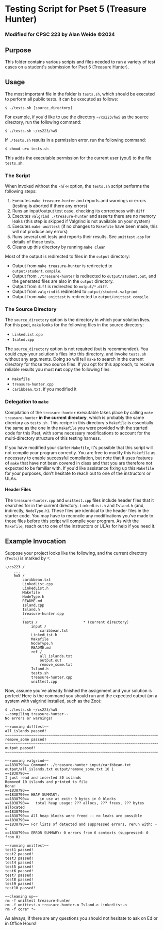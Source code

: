 # Testing Script for Pset 5 (Treasure Hunter)
### Modified for CPSC 223 by Alan Weide &copy;2024

## Purpose

This folder contains various scripts and files needed to run a variety of test cases on a student's submission for Pset 5 (Treasure Hunter).

## Usage

The most important file in the folder is `tests.sh`, which should be executed to perform all public tests.
It can be executed as follows:

```
$ ./tests.sh [source_directory]
```

For example, if you'd like to use the directory `~/cs223/hw5` as the source directory, run the following command:

```
$ ./tests.sh ~/cs223/hw5
```

If `./tests.sh` results in a permission error, run the following command:

```
$ chmod u+x tests.sh
```

This adds the executable permission for the current user (you!) to the file `tests.sh`.

### The Script

When invoked without the `-h`/`-H` option, the `tests.sh` script performs the following steps:
1. Executes `make treasure-hunter` and reports and warnings or errors (testing is aborted if there any errors)
2. Runs an input/output test case, checking its correctness with `diff`
3. Executes `valgrind ./treasure-hunter` and asserts there are no memory leaks (this step is skipped if Valgrind is not available on your system)
4. Executes `make unittest` (if no changes to `Makefile` have been made, this will not produce any errors)
5. Runs several unit tests and reports their results. See `unittest.cpp` for details of these tests.
6. Cleans up this directory by running `make clean`

Most of the output is redirected to files in the `output` directory:
* Output from `make treasure-hunter` is redirected to `output/student.compile`.
* Output from `./treasure-hunter` is redirected to `output/student.out`, and the generated files are also in the `output` directory.
* Output from `diff` is redirected to `output/*.diff`.
* Output from `valgrind` is redirected to `output/student.valgrind`.
* Output from `make unittest` is redirected to `output/unittest.compile`.

### The Source Directory

The `source_directory` option is the directory in which your solution lives.
For this pset, `make` looks for the following files in the source directory:
* `LinkedList.cpp`
* `Isalnd.cpp`

The `source_directory` option is not required (but is recommended).
You could *copy* your solution's files into this directory, and invoke `tests.sh` without any arguments.
Doing so will tell `make` to search in the current directory for those two source files.
If you opt for this approach, to receive reliable results you must **not** copy the following files:
* `Makefile`
* `treasure-hunter.cpp`
* `caribbean.txt`, if you modified it

### Delegation to `make`

Compilation of the `treasure-hunter` executable takes place by calling `make treasure-hunter` **in the current directory**, which is probably the same directory as `tests.sh`.
This recipe in this directory's `Makefile` is essentially the same as the one in the `Makefile` you were provided with the started code for this Pset, with some necessary modifications to account for the multi-directory structure of this testing harness.

If you have modified your starter `Makefile`, it's possible that this script will not compile your program correctly.
You are free to modify this `Makefile` as necessary to enable successful compilation, but note that it uses features of `make` that have not been covered in class and that you are therefore not expected to be familiar with.
If you'd like assistance fixing up this `Makefile` for your purposes, don't hesitate to reach out to one of the instructors or ULAs.

#### Header Files

The `treasure-hunter.cpp` and `unittest.cpp` files include header files that it searches for in the current directory: `LinkedList.h` and `Island.h` (and, indirectly, `NodeType.h`).
These files are identical to the header files in the starter code.
You may have to reconcile any modifications you've made to those files before this script will compile your program.
As with the `Makefile`, reach out to one of the instructors or ULAs for help if you need it.

## Example Invocation
Suppose your project looks like the following, and the current directory (`Tests`) is marked by `*`:

```
~/cs223 /
    ...
    hw5 /
        caribbean.txt
        LinkedList.cpp
        LinkedList.h
        Makefile
        NodeType.h
        README.md
        Island.cpp
        Island.h
        treasure-hunter.cpp
        ...
        Tests /                     * (current directory)
            input /
                caribbean.txt
            LinkedList.h
            Makefile
            NodeType.h
            README.md
            ref /
                all_islands.txt
                output.out
                remove_some.txt
            Island.h
            tests.sh
            treasure-hunter.cpp
            unittest.cpp
```

Now, assume you've already finished the assignment and your solution is perfect!
Here is the command you should run and the expected output (on a system with valgrind installed, such as the Zoo):

```
$ ./tests.sh ~/cs223/hw5
~~compiling treasure-hunter~~
No errors or warnings!

~~running difftest~~
all_islands passed!
~~~~~~~~~~~~~~~~~~~~~~~~~~~~~~~~~~~~~~~~~~~~~~~~~~~~~~~~~~~~~~~~~~~~~~~~
remove_some passed!
~~~~~~~~~~~~~~~~~~~~~~~~~~~~~~~~~~~~~~~~~~~~~~~~~~~~~~~~~~~~~~~~~~~~~~~~
output passed!
~~~~~~~~~~~~~~~~~~~~~~~~~~~~~~~~~~~~~~~~~~~~~~~~~~~~~~~~~~~~~~~~~~~~~~~~

~~running valgrind~~
==1838790== Command: ./treasure-hunter input/caribbean.txt output/all_islands.txt output/remove_some.txt 10 1
==1838790== 
I just read and inserted 30 islands
Removed 10 islands and printed to file
Done!
==1838790== 
==1838790== HEAP SUMMARY:
==1838790==     in use at exit: 0 bytes in 0 blocks
==1838790==   total heap usage: ??? allocs, ??? frees, ??? bytes allocated
==1838790== 
==1838790== All heap blocks were freed -- no leaks are possible
==1838790== 
==1838790== For lists of detected and suppressed errors, rerun with: -s
==1838790== ERROR SUMMARY: 0 errors from 0 contexts (suppressed: 0 from 0)

~~running unittest~~
test1 passed!
test2 passed!
test3 passed!
test4 passed!
test5 passed!
test6 passed!
test7 passed!
test8 passed!
test9 passed!
test10 passed!

~~cleaning up~~
rm -f unittest treasure-hunter
rm -f unittest.o treasure-hunter.o Island.o LinkedList.o
rm -f core* *~
```

As always, if there are any questions you should not hesitate to ask on Ed or in Office Hours!
